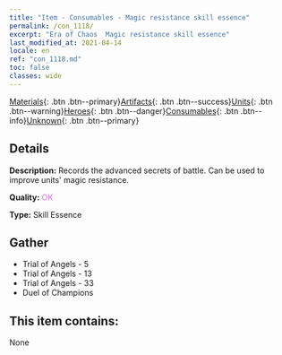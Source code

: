 ```yaml
---
title: "Item - Consumables - Magic resistance skill essence"
permalink: /con_1118/
excerpt: "Era of Chaos  Magic resistance skill essence"
last_modified_at: 2021-04-14
locale: en
ref: "con_1118.md"
toc: false
classes: wide
---
```

 [Materials](/Items/){: .btn .btn--primary}[Artifacts](/Items/Artifacts/){: .btn .btn--success}[Units](/Items/Units/){: .btn .btn--warning}[Heroes](/Items/Heroes/){: .btn .btn--danger}[Consumables](/Items/Consumables/){: .btn .btn--info}[Unknown](/Items/Unknown/){: .btn .btn--primary}

## Details
 **Description:** Records the advanced secrets of battle. Can be used to improve units' magic resistance.

 **Quality:** <span style="color: #DA70D6">OK</span>

 **Type:** Skill Essence

## Gather

*    Trial of Angels - 5 
*    Trial of Angels - 13 
*    Trial of Angels - 33 
*    Duel of Champions 

## This item contains:

  None

